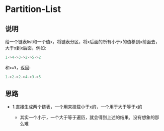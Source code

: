 # Partition-List

## 说明

给一个链表list和一个值x，将链表分区，将x后面的所有小于x的值移到x前面去，大于x到x后面，例如:

```js
1->4->3->2->5->2
```

和`x=3`，返回:

```js
1->2->2->4->3->5
```

## 思路

- 1.直接生成两个链表，一个用来挂载小于x的，一个用于大于等于x的

	* 其实一个小于，一个大于等于遍历，就会得到上述的结果，没有想象的那么难